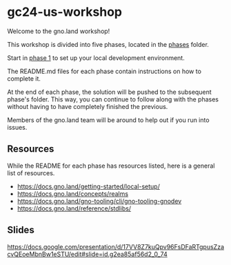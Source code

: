 # gc24-us-workshop

Welcome to the gno.land workshop!

This workshop is divided into five phases, located in the [phases](./phases) folder.

Start in [phase 1](./phases/p1) to set up your local development environment.

The README.md files for each phase contain instructions on how to complete it.

At the end of each phase, the solution will be pushed to the subsequent phase's folder. This way,
you can continue to follow along with the phases without having to have completely finished the previous.

Members of the gno.land team will be around to help out if you run into issues.

## Resources
While the README for each phase has resources listed, here is a general list of resources.
- https://docs.gno.land/getting-started/local-setup/
- https://docs.gno.land/concepts/realms
- https://docs.gno.land/gno-tooling/cli/gno-tooling-gnodev
- https://docs.gno.land/reference/stdlibs/

## Slides
https://docs.google.com/presentation/d/17VV8Z7kuQpv96FsDFaRTgpusZzacvQEoeMbnBw1eSTU/edit#slide=id.g2ea85af56d2_0_74
